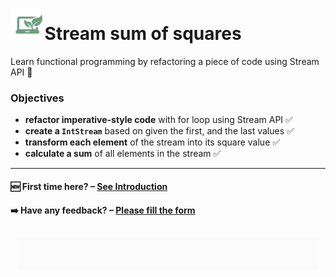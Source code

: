 # <img src="https://raw.githubusercontent.com/bobocode-projects/resources/master/image/logo_transparent_background.png" height=50/>Stream sum of squares
Learn functional programming by refactoring a piece of code using Stream API 💪

### Objectives
* **refactor imperative-style code** with for loop using Stream API ✅
* **create a `IntStream`** based on given the first, and the last values ✅
* **transform each element** of the stream into its square value ✅
* **calculate a sum** of all elements in the stream ✅

---
#### 🆕 First time here? – [See Introduction](https://github.com/bobocode-projects/java-fundamentals-course/tree/main/0-0-intro#introduction)
#### ➡️ Have any feedback? – [Please fill the form ](https://forms.gle/7GaNdgTDWhaSh4fc7)

##
<div align="center"><img src="https://raw.githubusercontent.com/bobocode-projects/resources/master/animation/GitHub%20Star_3.gif" height=50/></div>